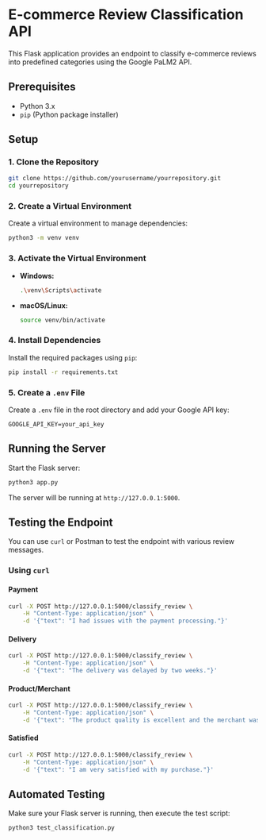 # E-commerce Review Classification API

This Flask application provides an endpoint to classify e-commerce reviews into predefined categories using the Google PaLM2 API.

## Prerequisites

- Python 3.x
- `pip` (Python package installer)

## Setup

### 1. Clone the Repository

```sh
git clone https://github.com/yourusername/yourrepository.git
cd yourrepository
```

### 2. Create a Virtual Environment

Create a virtual environment to manage dependencies:

```sh
python3 -m venv venv
```

### 3. Activate the Virtual Environment

- **Windows:**

  ```sh
  .\venv\Scripts\activate
  ```

- **macOS/Linux:**

  ```sh
  source venv/bin/activate
  ```

### 4. Install Dependencies

Install the required packages using `pip`:

```sh
pip install -r requirements.txt
```

### 5. Create a `.env` File

Create a `.env` file in the root directory and add your Google API key:

```
GOOGLE_API_KEY=your_api_key
```

## Running the Server

Start the Flask server:

```sh
python3 app.py
```

The server will be running at `http://127.0.0.1:5000`.

## Testing the Endpoint

You can use `curl` or Postman to test the endpoint with various review messages.

### Using `curl`

#### Payment

```sh
curl -X POST http://127.0.0.1:5000/classify_review \
    -H "Content-Type: application/json" \
    -d '{"text": "I had issues with the payment processing."}'
```

#### Delivery

```sh
curl -X POST http://127.0.0.1:5000/classify_review \
    -H "Content-Type: application/json" \
    -d '{"text": "The delivery was delayed by two weeks."}'
```

#### Product/Merchant

```sh
curl -X POST http://127.0.0.1:5000/classify_review \
    -H "Content-Type: application/json" \
    -d '{"text": "The product quality is excellent and the merchant was very responsive."}'
```

#### Satisfied

```sh
curl -X POST http://127.0.0.1:5000/classify_review \
    -H "Content-Type: application/json" \
    -d '{"text": "I am very satisfied with my purchase."}'
```

## Automated Testing

Make sure your Flask server is running, then execute the test script:

```sh
python3 test_classification.py
```
